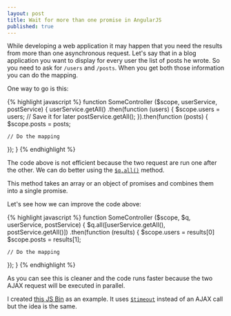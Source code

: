 ```yaml
---
layout: post
title: Wait for more than one promise in AngularJS
published: true
---
```


While developing a web application it may happen that you need the results from more than one asynchronous request. Let's say that in a blog application you want to display for every user the list of posts he wrote. So you need to ask for `/users` and `/posts`. When you get both those information you can do the mapping.

One way to go is this:

{% highlight javascript %}
function SomeController ($scope, userService, postService) {
  userService.getAll()
  .then(function (users) {
    $scope.users = users; // Save it for later
    postService.getAll();
  }).then(function (posts) {
    $scope.posts = posts;

    // Do the mapping
  });
}
{% endhighlight %}

The code above is not efficient because the two request are run one after the other. We can do better using the [`$q.all()`](https://docs.angularjs.org/api/ng/service/$q#all) method.

This method takes an array or an object of promises and combines them into a single promise.

Let's see how we can improve the code above:

{% highlight javascript %}
function SomeController ($scope, $q, userService, postService) {
  $q.all([userService.getAll(), postService.getAll()])
  .then(function (results) {
    $scope.users = results[0]
    $scope.posts = results[1];

    // Do the mapping
  });
}
{% endhighlight %}

As you can see this is cleaner and the code runs faster because the two AJAX request will be executed in parallel.


I created [this JS Bin](http://jsbin.com/poboj/2/edit?js,console) as an example. It uses [`$timeout`](https://docs.angularjs.org/api/ng/service/$timeout) instead of an AJAX call but the idea is the same.

